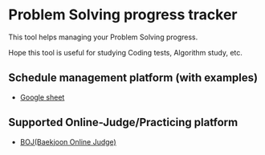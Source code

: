 # Problem Solving progress tracker

This tool helps managing your Problem Solving progress.

Hope this tool is useful for studying Coding tests, Algorithm study, etc.

## Schedule management platform (with examples)

* [Google sheet](https://docs.google.com/spreadsheets/d/1v_rteOHSn-MLmNY4rlMrkyVf_rDnRNllI09i7SNOqEg)

## Supported Online-Judge/Practicing platform

* [BOJ(Baekjoon Online Judge)](https://www.acmicpc.net/)

